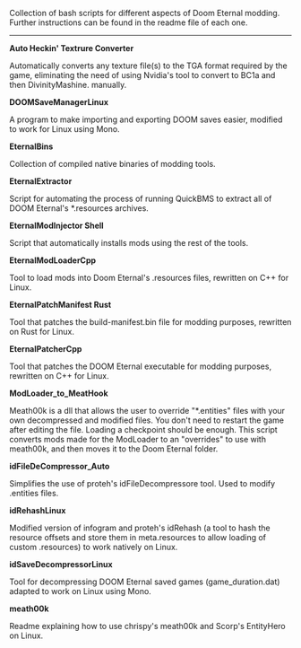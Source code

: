 Collection of bash scripts for different aspects of Doom Eternal modding. Further instructions can be found in the readme file of each one.

------------------------

**Auto Heckin' Textrure Converter**

Automatically converts any texture file(s) to the TGA format required by the game, eliminating the need of using Nvidia's tool to convert to BC1a and then DivinityMashine. manually.

**DOOMSaveManagerLinux**

A program to make importing and exporting DOOM saves easier, modified to work for Linux using Mono.

**EternalBins**

Collection of compiled native binaries of modding tools.

**EternalExtractor**

Script for automating the process of running QuickBMS to extract all of DOOM Eternal's \*.resources archives.

**EternalModInjector Shell**

Script that automatically installs mods using the rest of the tools.

**EternalModLoaderCpp**

Tool to load mods into Doom Eternal's .resources files, rewritten on C++ for Linux.

**EternalPatchManifest Rust**

Tool that patches the build-manifest.bin file for modding purposes, rewritten on Rust for Linux.

**EternalPatcherCpp**

Tool that patches the DOOM Eternal executable for modding purposes, rewritten on C++ for Linux.

**ModLoader_to_MeatHook**

Meath00k is a dll that allows the user to override "\*.entities" files with your own decompressed and modified files. You don't need to restart the game after editing the file. Loading a checkpoint should be enough. This script converts mods made for the ModLoader to an "overrides" to use with meath00k, and then moves it to the Doom Eternal folder.

**idFileDeCompressor_Auto**

Simplifies the use of proteh's idFileDecompressore tool. Used to modify .entities files.

**idRehashLinux**

Modified version of infogram and proteh's idRehash (a tool to hash the resource offsets and store them in meta.resources to allow loading of custom .resources) to work natively on Linux.

**idSaveDecompressorLinux**

Tool for decompressing DOOM Eternal saved games (game_duration.dat) adapted to work on Linux using Mono.

**meath00k**

Readme explaining how to use chrispy's meath00k and Scorp's EntityHero on Linux.
